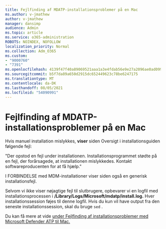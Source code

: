 ```yaml
---
title: Fejlfinding af MDATP-installationsproblemer på en Mac
ms.author: v-jmathew
author: v-jmathew
manager: dansimp
audience: Admin
ms.topic: article
ms.service: o365-administration
ROBOTS: NOINDEX, NOFOLLOW
localization_priority: Normal
ms.collection: Adm_O365
ms.custom:
- "9000760"
- "7391"
ms.openlocfilehash: 4139f47f40a89069521aaa1a3e4fdab56e9e27a2096ae0ad099be827f60d51fc
ms.sourcegitcommit: b5f7da89a650d2915dc652449623c78be6247175
ms.translationtype: MT
ms.contentlocale: da-DK
ms.lasthandoff: 08/05/2021
ms.locfileid: "54090991"
---
```

# <a name="troubleshoot-mdatp-installation-problems-on-a-mac"></a>Fejlfinding af MDATP-installationsproblemer på en Mac

Hvis manuel installation mislykkes, **viser** siden Oversigt i installationsguiden følgende fejl:

"Der opstod en fejl under installationen. Installationsprogrammet stødte på en fejl, der forårsagede, at installationen mislykkedes. Kontakt softwareproducenten for at få hjælp."

I FORBINDELSE med MDM-installationer viser siden også en generisk installationsfejl.

Selvom vi ikke viser nøjagtige fejl til slutbrugere, opbevarer vi en logfil med installationsprocessen i **/Library/Logs/Microsoft/mdatp/install.log.** Hver installationssession føjes til denne logfil. Hvis du kun vil have output fra den seneste installationssession, skal du bruge `sed` .

Du kan få mere at vide [under Fejlfinding af installationsproblemer med Microsoft Defender ATP til Mac.](https://go.microsoft.com/fwlink/?linkid=2144615)
